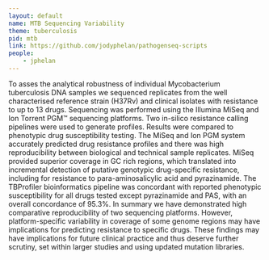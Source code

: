 ```yaml
---
layout: default
name: MTB Sequencing Variability
theme: tuberculosis
pid: mtb
link: https://github.com/jodyphelan/pathogenseq-scripts
people:
    - jphelan
---
```


To asses the analytical robustness of individual Mycobacterium tuberculosis DNA samples we sequenced replicates from the well characterised reference strain (H37Rv) and clinical isolates with resistance to up to 13 drugs. Sequencing was performed using the Illumina MiSeq and Ion Torrent PGM™ sequencing platforms. Two in-silico resistance calling pipelines were used to generate profiles. Results were compared to phenotypic drug susceptibility testing.
The MiSeq and Ion PGM system accurately predicted drug resistance profiles and there was high reproducibility between biological and technical sample replicates. MiSeq provided superior coverage in GC rich regions, which translated into incremental detection of putative genotypic drug-specific resistance, including for resistance to para-aminosalicylic acid and pyrazinamide. The TBProfiler bioinformatics pipeline was concordant with reported phenotypic susceptibility for all drugs tested except pyrazinamide and PAS, with an overall concordance of 95.3%.
In summary we have demonstrated high comparative reproducibility of two sequencing platforms. However, platform-specific variability in coverage of some genome regions may have implications for predicting resistance to specific drugs. These findings may have implications for future clinical practice and thus deserve further scrutiny, set within larger studies and using updated mutation libraries.